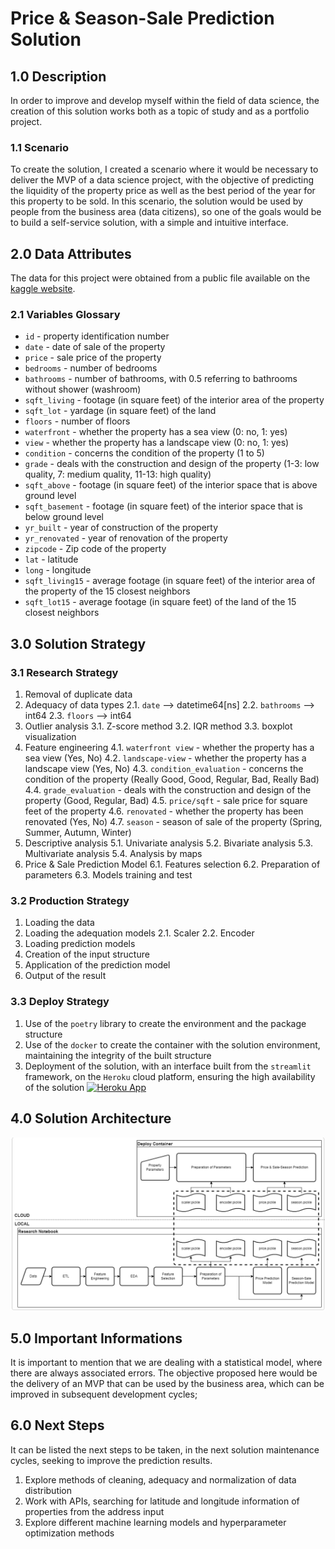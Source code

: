 # Price & Season-Sale Prediction Solution

## 1.0 Description
In order to improve and develop myself within the field of data science, the creation of this solution works both as a topic of study and as a portfolio project.

### 1.1 Scenario
To create the solution, I created a scenario where it would be necessary to deliver the MVP of a data science project, with the objective of predicting the liquidity of the property price as well as the best period of the year for this property to be sold. In this scenario, the solution would be used by people from the business area (data citizens), so one of the goals would be to build a self-service solution, with a simple and intuitive interface.

## 2.0 Data Attributes
The data for this project were obtained from a public file available on the [kaggle website](https://www.kaggle.com/datasets/shivachandel/kc-house-data).

### 2.1 Variables Glossary
- `id` - property identification number
- `date` - date of sale of the property
- `price` - sale price of the property
- `bedrooms` - number of bedrooms
- `bathrooms` - number of bathrooms, with 0.5 referring to bathrooms without shower (washroom)
- `sqft_living` - footage (in square feet) of the interior area of ​​the property
- `sqft_lot` - yardage (in square feet) of the land
- `floors` - number of floors
- `waterfront` - whether the property has a sea view (0: no, 1: yes)
- `view` - whether the property has a landscape view (0: no, 1: yes)
- `condition` - concerns the condition of the property (1 to 5)
- `grade` - deals with the construction and design of the property (1-3: low quality, 7: medium quality, 11-13: high quality)
- `sqft_above` - footage (in square feet) of the interior space that is above ground level
- `sqft_basement` - footage (in square feet) of the interior space that is below ground level
- `yr_built` - year of construction of the property
- `yr_renovated` - year of renovation of the property
- `zipcode` - Zip code of the property
- `lat` - latitude
- `long` - longitude
- `sqft_living15` - average footage (in square feet) of the interior area of ​​the property of the 15 closest neighbors
- `sqft_lot15` - average footage (in square feet) of the land of the 15 closest neighbors

## 3.0 Solution Strategy
### 3.1 Research Strategy
1. Removal of duplicate data
2. Adequacy of data types
    2.1. `date` --> datetime64[ns]
    2.2. `bathrooms` --> int64
    2.3. `floors` --> int64
3. Outlier analysis
    3.1. Z-score method
    3.2. IQR method
    3.3. boxplot visualization
4. Feature engineering
    4.1. `waterfront view` - whether the property has a sea view (Yes, No)
    4.2. `landscape-view` - whether the property has a landscape view (Yes, No)
    4.3. `condition_evaluation` - concerns the condition of the property (Really Good, Good, Regular, Bad, Really Bad)
    4.4. `grade_evaluation` - deals with the construction and design of the property (Good, Regular, Bad)
    4.5. `price/sqft` - sale price for square feet of the property
    4.6. `renovated` - whether the property has been renovated (Yes, No)
    4.7. `season` - season of sale of the property (Spring, Summer,  Autumn, Winter)
5. Descriptive analysis
    5.1. Univariate analysis
    5.2. Bivariate analysis
    5.3. Multivariate analysis
    5.4. Analysis by maps
6. Price & Sale Prediction Model
    6.1. Features selection
    6.2. Preparation of parameters
    6.3. Models training and test

### 3.2 Production Strategy
1. Loading the data
2. Loading the adequation models
    2.1. Scaler
    2.2. Encoder
3. Loading prediction models
4. Creation of the input structure
5. Application of the prediction model
6. Output of the result

### 3.3 Deploy Strategy
1. Use of the `poetry` library to create the environment and the package structure
2. Use of the `docker` to create the container with the solution environment, maintaining the integrity of the built structure
3. Deployment of the solution, with an interface built from the `streamlit` framework, on the `Heroku` cloud platform, ensuring the high availability of the solution
[<img alt="Heroku App" src="[https://upload.wikimedia.org/wikipedia/commons/thumb/e/ec/Heroku_logo.svg/2560px-Heroku_logo.svg.png](https://encrypted-tbn0.gstatic.com/images?q=tbn:ANd9GcSn9bQiBVei5RUWI-ZHMwe7lZhTg_Pl0cHZRjIaVSlpw7lTlORgTbMs7ZXinBpV9_sSa_k&usqp=CAU)"/>](https://price-sale-prediction.herokuapp.com/)

## 4.0 Solution Architecture
![image](https://github.com/neusmarjr/precification_prediction/blob/master/images/architecture.png)

## 5.0 Important Informations
It is important to mention that we are dealing with a statistical model, where there are always associated errors. The objective proposed here would be the delivery of an MVP that can be used by the business area, which can be improved in subsequent development cycles;

## 6.0 Next Steps
It can be listed the next steps to be taken, in the next solution maintenance cycles, seeking to improve the prediction results.
1. Explore methods of cleaning, adequacy and normalization of data distribution
2. Work with APIs, searching for latitude and longitude information of properties from the address input
3. Explore different machine learning models and hyperparameter optimization methods
